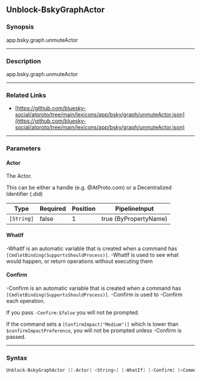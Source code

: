 Unblock-BskyGraphActor
----------------------




### Synopsis
app.bsky.graph.unmuteActor



---


### Description

app.bsky.graph.unmuteActor



---


### Related Links
* [https://github.com/bluesky-social/atproto/tree/main/lexicons/app/bsky/graph/unmuteActor.json](https://github.com/bluesky-social/atproto/tree/main/lexicons/app/bsky/graph/unmuteActor.json)





---


### Parameters
#### **Actor**

The Actor.

This can be either a handle (e.g. @AtProto.com) or a Decentralized Identifier (.did)






|Type      |Required|Position|PipelineInput        |
|----------|--------|--------|---------------------|
|`[String]`|false   |1       |true (ByPropertyName)|



#### **WhatIf**
-WhatIf is an automatic variable that is created when a command has ```[CmdletBinding(SupportsShouldProcess)]```.
-WhatIf is used to see what would happen, or return operations without executing them
#### **Confirm**
-Confirm is an automatic variable that is created when a command has ```[CmdletBinding(SupportsShouldProcess)]```.
-Confirm is used to -Confirm each operation.

If you pass ```-Confirm:$false``` you will not be prompted.


If the command sets a ```[ConfirmImpact("Medium")]``` which is lower than ```$confirmImpactPreference```, you will not be prompted unless -Confirm is passed.



---


### Syntax
```PowerShell
Unblock-BskyGraphActor [[-Actor] <String>] [-WhatIf] [-Confirm] [<CommonParameters>]
```
